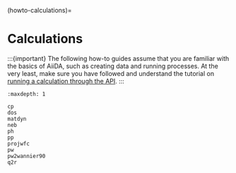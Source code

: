(howto-calculations)=

# Calculations

:::{important}
The following how-to guides assume that you are familiar with the basics of AiiDA, such as creating data and running processes.
At the very least, make sure you have followed and understand the tutorial on [running a calculation through the API](#tutorials-pw-through-api).
:::

```{toctree}
:maxdepth: 1

cp
dos
matdyn
neb
ph
pp
projwfc
pw
pw2wannier90
q2r
```
